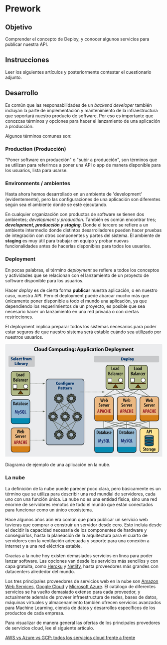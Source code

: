 # Prework

## Objetivo

Comprender el concepto de Deploy, y conocer algunos servicios para publicar nuestra API.

## Instrucciones

Leer los siguientes artículos y posteriormente contestar el cuestionario adjunto.

## Desarrollo

Es común que las responsabilidades de un *backend developer*  también incluyan la parte de implementación y mantenimiento de la infraestructura que soportará nuestro producto de software. Por eso es importante que conozcas términos y opciones para hacer el lanzamiento de una aplicación a producción.

Algunos términos comunes son:

### Production (Producción)

"Poner software en producción" o "subir a producción", son términos que se utilizan para referirnos a poner una API o app de manera disponible para los usuarios, lista para usarse.

### Environments / ambientes

Hasta ahora hemos desarrollado en un ambiente de 'development' (evidentemente), pero las configuraciones de una aplicación son diferentes según sea el ambiente donde se esté ejecutando. 

En cualquier organización con productos de software se tienen dos ambientes; *development y production*. También es común encontrar tres; ***development, producción y staging***. Donde el tercero se refiere a un ambiente intermedio donde distintos desarrolladores pueden hacer pruebas de integración con otros componentes y partes del sistema. El ambiente de **staging** es muy útil para trabajar en equipo y probar nuevas funcionalidades antes de hacerlas disponibles para todos los usuarios.

### Deployment

En pocas palabras, el término *deployment* se refiere a todos los conceptos y actividades que se relacionan con el lanzamiento de un proyecto de software disponible para los usuarios.

Hacer *deploy* es de cierta forma **publicar** nuestra aplicación, o en nuestro caso, nuestra API. Pero el deployment puede abarcar mucho más que únicamente poner disponible a todo el mundo una aplicación, ya que dependiendo los requerimientos de un proyecto, es posible que sea necesario hacer un lanzamiento en una red privada o con ciertas restricciones.

El deployment implica preparar todos los sistemas necesarios para poder estar seguros de que nuestro sistema será estable cuándo sea utilizado por nuestros usuarios.

![img/Untitled.png](img/Untitled.png)

Diagrama de ejemplo de una aplicación en la nube.

### La nube

La definición de la nube puede parecer poco clara, pero básicamente es un término que se utiliza para describir una red mundial de servidores, cada uno con una función única. La nube no es una entidad física, sino una red enorme de servidores remotos de todo el mundo que están conectados para funcionar como un único ecosistema.

Hace algunos años aún era común que para publicar un servicio web tuvieras que comprar o construir un servidor desde cero. Esto incluía desde el decidir la capacidad necesaria de los componentes de hardware y conseguirlos, hasta la planeación de la arquitectura para el cuarto de servidores con la ventilación adecuada y soporte para una conexión a internet y a una red eléctrica estable.

Gracias a la nube hoy existen demasiados servicios en línea para poder lanzar software. Las opciones van desde los servicios más sencillos y con capa gratuita, como [Heroku](https://www.heroku.com/) y [Netlify](https://www.netlify.com/), hasta proveedores más grandes con datacenters alrededor del mundo.

Los tres principales proveedores de servicios web en la nube son [Amazon Web Services](https://aws.amazon.com/es/), [Google Cloud](https://cloud.google.com/) y [Microsoft Azure](https://azure.microsoft.com/es-es/). El catálogo de diferentes servicios se ha vuelto demasiado extenso para cada proveedor, y actualmente además de proveer infraestructura de redes, bases de datos, máquinas virtuales y almacenamiento también ofrecen servicios avanzados para Machine Learning, ciencia de datos y desarrollos específicos de los productos de cada empresa.

Para visualizar de manera general las ofertas de los principales provedores de servicios cloud, lee el siguiente artículo.

[AWS vs Azure vs GCP: todos los servicios cloud frente a frente](https://www.paradigmadigital.com/dev/comparativa-servicios-cloud-aws-azure-gcp/)